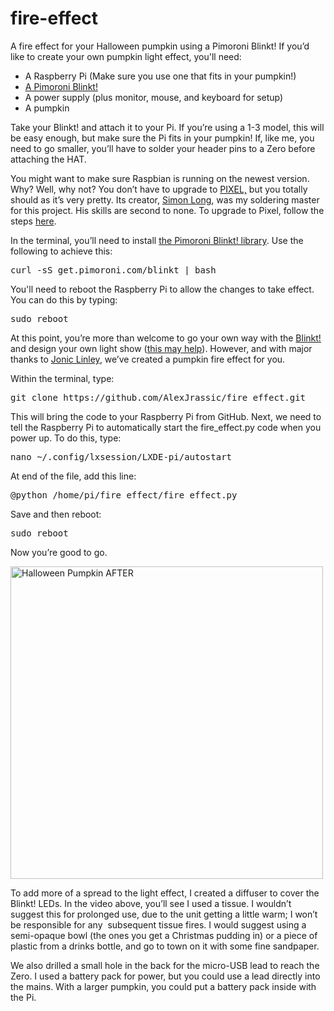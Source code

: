 # fire-effect
A fire effect for your Halloween pumpkin using a Pimoroni Blinkt!
If you’d like to create your own pumpkin light effect, you'll need:
<ul>
 	<li>A Raspberry Pi (Make sure you use one that fits in your pumpkin!)</li>
 	<li><a href="https://shop.pimoroni.com/products/blinkt">A Pimoroni Blinkt!</a></li>
 	<li>A power supply (plus monitor, mouse, and keyboard for setup)</li>
 	<li>A pumpkin</li>
</ul>
<p class="p1"><span class="s1">Take your Blinkt! and attach it to your Pi. If you’re using a 1-3 model, this will be easy enough, but make sure the Pi fits in your pumpkin! If, like me, you need to go smaller, you’ll have to solder your header pins to a Zero before attaching the HAT.</span></p>
<p class="p1"><span class="s1">You might want to make sure Raspbian is running on the newest version. Why? Well, why not? You don’t have to upgrade to <a href="https://www.raspberrypi.org/blog/introducing-pixel/">PIXEL,</a> but you totally should as it’s very pretty. Its creator, <a href="https://twitter.com/simonlong_rpi">Simon Long</a>, was my soldering master for this project. His skills are second to none. To upgrade to Pixel, follow the steps <a href="https://www.raspberrypi.org/blog/introducing-pixel/">here</a>.</span></p>
<p class="p1"><span class="s1">In the terminal, you’ll need to install <a href="https://learn.pimoroni.com/tutorial/sandyj/getting-started-with-blinkt">the Pimoroni Blinkt! library</a>. Use the following to achieve this:</span></p>

<pre>curl -sS get.pimoroni.com/blinkt | bash</pre>
You'll need to reboot the Raspberry Pi to allow the changes to take effect. You can do this by typing:
<pre>sudo reboot</pre>
<p class="p1"><span class="s1">At this point, you’re more than welcome to go your own way with the <a href="https://shop.pimoroni.com/products/blinkt">Blinkt!</a> and design your own light show (<a href="https://learn.pimoroni.com/tutorial/sandyj/getting-started-with-blinkt">this may help</a>). However, and with major thanks to <a href="https://twitter.com/jonic">Jonic Linley</a>, we’ve created a pumpkin fire effect for you.</span></p>
<p class="p1"><span class="s1">Within the terminal, type:</span></p>

<pre>git clone https://github.com/AlexJrassic/fire_effect.git</pre>
This will bring the code to your Raspberry Pi from GitHub. Next, we need to tell the Raspberry Pi to automatically start the fire_effect.py code when you power up. To do this, type:
<pre>nano ~/.config/lxsession/LXDE-pi/autostart</pre>
At end of the file, add this line:
<pre>@python /home/pi/fire_effect/fire_effect.py</pre>
Save and then reboot:
<pre>sudo reboot
</pre>
<p class="p1"><span class="s1">Now you’re good to go. </span></p>
<p class="p1"><img class="aligncenter wp-image-26300 size-large" src="/wp-content/uploads/2016/10/IMG_9917-e1477571770975-500x500.jpg" alt="Halloween Pumpkin AFTER" width="500" height="500" /></p>
<p class="p1"><span class="s1">To add more of a spread to the light effect, I created a diffuser to cover the Blinkt! LEDs. In the video above, you’ll see I used a tissue. I wouldn’t suggest this for prolonged use, due to the unit getting a little warm; I won’t be responsible for any  subsequent tissue fires. I would suggest using a semi-opaque bowl (the ones you get a Christmas pudding in) or a piece of plastic from a drinks bottle, and go to town on it with some fine sandpaper.</span></p>
<p class="p1">We also drilled a small hole in the back for the micro-USB lead to reach the Zero. I used a battery pack for power, but you could use a lead directly into the mains. With a larger pumpkin, you could put a battery pack inside with the Pi.</p>
